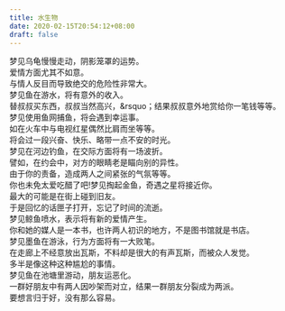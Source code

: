 ```yaml
---
title: 水生物
date: 2020-02-15T20:54:12+08:00
draft: false
---
```


梦见乌龟慢慢走动，阴影笼罩的运势。<br>
爱情方面尤其不如意。<br>
与情人反目而导致绝交的危险性非常大。<br>
梦见鱼在游水，将有意外的收入。<br>
替叔叔买东西，叔叔当然高兴，&rsquo；结果叔叔意外地赏给你一笔钱等等。<br>
梦见使用鱼网捕鱼，将会遇到幸运事。<br>
如在火车中与电视红星偶然比肩而坐等等。<br>
将会过一段兴奋、快乐、略带一点不安的时光。<br>
梦见在河边钓鱼，在交际方面将有一场波折。<br>
譬如，在约会中，对方的眼睛老是瞄向别的异性。<br>
由于你的责备，造成两人之间紧张的气氛等等。<br>
你也未免太爱吃醋了吧!梦见掏起金鱼，奇遇之星将接近你。<br>
最大的可能是在街上碰到旧友。<br>
于是回忆的话匣子打开，忘记了时间的流逝。<br>
梦见鲸鱼喷水，表示将有新的爱情产生。<br>
你和她的媒人是一本书，也许两人初识的地方，不是图书馆就是书店。<br>
梦见墨鱼在游泳，行为方面将有一大败笔。<br>
在走廊上不经意放出瓦斯，不料却是很大的有声瓦斯，而被众人发觉。<br>
多半是像这种这种尴尬的事情。<br>
梦见鱼在池塘里游动，朋友运恶化。<br>
一群好朋友中有两人因吵架而对立，结果一群朋友分裂成为两派。<br>
要想言归于好，没有那么容易。<br>
